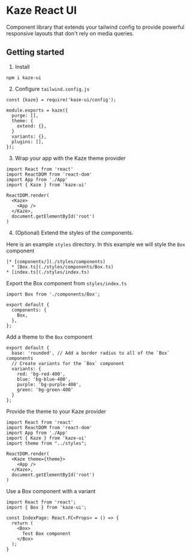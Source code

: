 # Kaze React UI

Component library that extends your tailwind config to provide powerful responsive layouts that don't rely on media queries.

## Getting started

1. Install

```
npm i kaze-ui
```

2. Configure `tailwind.config.js`

```
const {kaze} = require('kaze-ui/config');

module.exports = kaze({
  purge: [],
  theme: {
    extend: {},
  }
  variants: {},
  plugins: [],
});
```

3. Wrap your app with the Kaze theme provider

```
import React from 'react'
import ReactDOM from 'react-dom'
import App from './App'
import { Kaze } from 'kaze-ui'

ReactDOM.render(
  <Kaze>
    <App />
  </Kaze>,
  document.getElementById('root')
)
```

4. (Optional) Extend the styles of the components.

Here is an example `styles` directory. In this example we will style the `Box` component

```
|* [components/](./styles/components)
  * [Box.ts](./styles/components/Box.ts)
* [index.ts](./styles/index.ts)
```

Export the Box component from `styles/index.ts`

```
import Box from './components/Box';

export default {
  components: {
    Box,
  },
};
```

Add a theme to the `Box` component

```
export default {
  base: 'rounded', // Add a border radius to all of the `Box` components
  // Create variants for the `Box` component
  variants: {
    red: 'bg-red-400',
    blue: 'bg-blue-400',
    purple: 'bg-purple-400',
    green: 'bg-green-400'
  }
};
```

Provide the theme to your Kaze provider

```
import React from 'react'
import ReactDOM from 'react-dom'
import App from './App'
import { Kaze } from 'kaze-ui'
import theme from "../styles";

ReactDOM.render(
  <Kaze theme={theme}>
    <App />
  </Kaze>,
  document.getElementById('root')
)
```

Use a Box component with a variant

```
import React from 'react';
import { Box } from 'kaze-ui';

const IndexPage: React.FC<Props> = () => {
  return (
    <Box>
      Test Box component
    </Box>
  );
}
```
